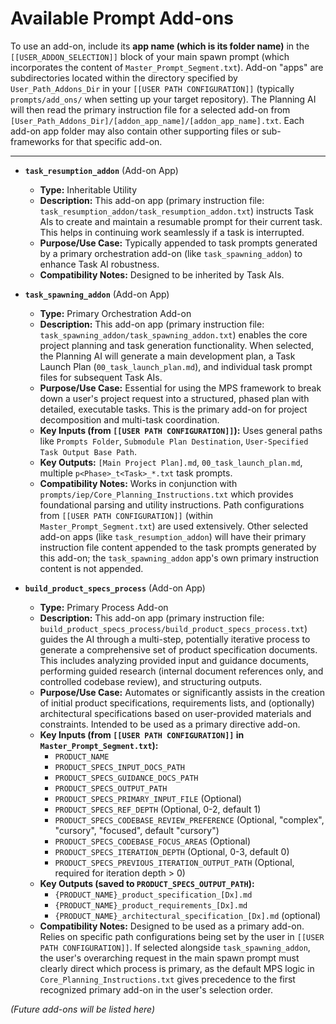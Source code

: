 # Available Prompt Add-ons

To use an add-on, include its **app name (which is its folder name)** in the `[[USER_ADDON_SELECTION]]` block of your main spawn prompt (which incorporates the content of `Master_Prompt_Segment.txt`). Add-on "apps" are subdirectories located within the directory specified by `User_Path_Addons_Dir` in your `[[USER PATH CONFIGURATION]]` (typically `prompts/add_ons/` when setting up your target repository). The Planning AI will then read the primary instruction file for a selected add-on from `[User_Path_Addons_Dir]/[addon_app_name]/[addon_app_name].txt`. Each add-on app folder may also contain other supporting files or sub-frameworks for that specific add-on.

---

- **`task_resumption_addon`** (Add-on App)
    - **Type:** Inheritable Utility
    - **Description:** This add-on app (primary instruction file: `task_resumption_addon/task_resumption_addon.txt`) instructs Task AIs to create and maintain a resumable prompt for their current task. This helps in continuing work seamlessly if a task is interrupted.
    - **Purpose/Use Case:** Typically appended to task prompts generated by a primary orchestration add-on (like `task_spawning_addon`) to enhance Task AI robustness.
    - **Compatibility Notes:** Designed to be inherited by Task AIs.

- **`task_spawning_addon`** (Add-on App)
    - **Type:** Primary Orchestration Add-on
    - **Description:** This add-on app (primary instruction file: `task_spawning_addon/task_spawning_addon.txt`) enables the core project planning and task generation functionality. When selected, the Planning AI will generate a main development plan, a Task Launch Plan (`00_task_launch_plan.md`), and individual task prompt files for subsequent Task AIs.
    - **Purpose/Use Case:** Essential for using the MPS framework to break down a user's project request into a structured, phased plan with detailed, executable tasks. This is the primary add-on for project decomposition and multi-task coordination.
    - **Key Inputs (from `[[USER PATH CONFIGURATION]]`):** Uses general paths like `Prompts Folder`, `Submodule Plan Destination`, `User-Specified Task Output Base Path`.
    - **Key Outputs:** `[Main Project Plan].md`, `00_task_launch_plan.md`, multiple `p<Phase>_t<Task>_*.txt` task prompts.
    - **Compatibility Notes:** Works in conjunction with `prompts/iep/Core_Planning_Instructions.txt` which provides foundational parsing and utility instructions. Path configurations from `[[USER PATH CONFIGURATION]]` (within `Master_Prompt_Segment.txt`) are used extensively. Other selected add-on apps (like `task_resumption_addon`) will have their primary instruction file content appended to the task prompts generated by this add-on; the `task_spawning_addon` app's own primary instruction content is not appended.

- **`build_product_specs_process`** (Add-on App)
    - **Type:** Primary Process Add-on
    - **Description:** This add-on app (primary instruction file: `build_product_specs_process/build_product_specs_process.txt`) guides the AI through a multi-step, potentially iterative process to generate a comprehensive set of product specification documents. This includes analyzing provided input and guidance documents, performing guided research (internal document references only, and controlled codebase review), and structuring outputs.
    - **Purpose/Use Case:** Automates or significantly assists in the creation of initial product specifications, requirements lists, and (optionally) architectural specifications based on user-provided materials and constraints. Intended to be used as a primary directive add-on.
    - **Key Inputs (from `[[USER PATH CONFIGURATION]]` in `Master_Prompt_Segment.txt`):**
        - `PRODUCT_NAME`
        - `PRODUCT_SPECS_INPUT_DOCS_PATH`
        - `PRODUCT_SPECS_GUIDANCE_DOCS_PATH`
        - `PRODUCT_SPECS_OUTPUT_PATH`
        - `PRODUCT_SPECS_PRIMARY_INPUT_FILE` (Optional)
        - `PRODUCT_SPECS_REF_DEPTH` (Optional, 0-2, default 1)
        - `PRODUCT_SPECS_CODEBASE_REVIEW_PREFERENCE` (Optional, "complex", "cursory", "focused", default "cursory")
        - `PRODUCT_SPECS_CODEBASE_FOCUS_AREAS` (Optional)
        - `PRODUCT_SPECS_ITERATION_DEPTH` (Optional, 0-3, default 0)
        - `PRODUCT_SPECS_PREVIOUS_ITERATION_OUTPUT_PATH` (Optional, required for iteration depth > 0)
    - **Key Outputs (saved to `PRODUCT_SPECS_OUTPUT_PATH`):**
        - `{PRODUCT_NAME}_product_specification_[Dx].md`
        - `{PRODUCT_NAME}_product_requirements_[Dx].md`
        - `{PRODUCT_NAME}_architectural_specification_[Dx].md` (optional)
    - **Compatibility Notes:** Designed to be used as a primary add-on. Relies on specific path configurations being set by the user in `[[USER PATH CONFIGURATION]]`. If selected alongside `task_spawning_addon`, the user's overarching request in the main spawn prompt must clearly direct which process is primary, as the default MPS logic in `Core_Planning_Instructions.txt` gives precedence to the first recognized primary add-on in the user's selection order.

*(Future add-ons will be listed here)*
